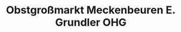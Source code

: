 ---
title: "Obstgroßmarkt Meckenbeuren E. Grundler OHG"
url: /meckenbeuren/obstgrossmarkt-meckenbeuren-e-grundler-ohg/
shop: Gemüse & Obst
---